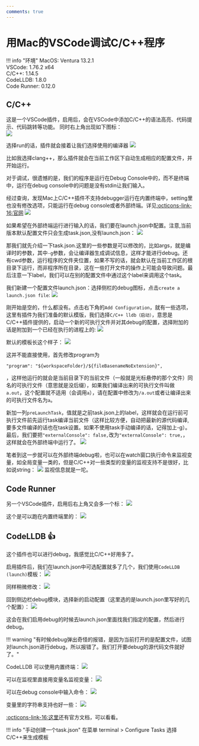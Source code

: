 ```yaml
---
comments: true
---
```

# 用Mac的VSCode调试C/C++程序

!!! info "环境"
    MacOS: Ventura 13.2.1  
    VSCode: 1.76.2 x64  
    C/C++: 1.14.5  
    CodeLLDB: 1.8.0  
    Code Runner: 0.12.0  

## C/C++

这是一个VSCode插件，启用后，会在VSCode中添加C/C++的语法高亮、代码提示、代码跳转等功能。
同时右上角出现如下图标：  
![](images/Mac_VSC_DEBUG/2023-04-05-23-25-33.png#pic)

选择run的话，插件就会接着让我们选择使用的编译器
![](images/Mac_VSC_DEBUG/2023-04-05-23-26-52.png#pic)

比如我选择clang++，那么插件就会在当前工作区下自动生成相应的配置文件，并开始运行。

对于调试，很遗憾的是，我们的程序是运行在Debug Console中的，而不是终端中，运行在debug console中的问题是没有stdin让我们输入。

经过查询，发现Mac上C/C++插件不支持debugger运行在内置终端中，setting里也没有修改选项，只能运行在debug console或者外部终端。详见[:octicons-link-16:官网](https://code.visualstudio.com/docs/cpp/launch-json-reference)
![](images/Mac_VSC_DEBUG/2023-04-05-23-32-55.png#pic)


如果希望在外部终端运行进行输入的话，我们要在launch.json中配置。注意,当前版本默认配置文件只会生成task.json,没有launch.json：
![](images/Mac_VSC_DEBUG/2023-04-05-23-34-15.png#pic)

那我们就先介绍一下task.json.这里的一些参数是可以修改的，比如args，就是编译时的参数，其中`-g`参数，会让编译器生成调试信息，这样才能进行debug。还有cwd参数，运行程序的文件夹位置，如果不写的话，就会默认在当前工作区的根目录下运行，而非程序所在目录，这在一些打开文件的操作上可能会导致问题。最后注意一下label，我们可以在别的配置文件中通过这个label来调用这个task。

我们新建一个配置文件launch.json：选择侧栏的debug图标，点击`create a launch.json file`:
![](images/Mac_VSC_DEBUG/2023-04-05-23-38-02.png#pic)

刚开始是空的，什么都没有。点击右下角的`Add Configuration`，就有一些选项，这里有插件为我们准备的默认模版，我们选择`C/C++ lldb（启动）`，意思是C/C++插件提供的，启动一个新的可执行文件并对其debug的配置，选择附加的话是附加到一个已经在执行的进程上的:
![](images/Mac_VSC_DEBUG/2023-04-05-23-39-19.png#pic)

默认的模板长这个样子：
![](images/Mac_VSC_DEBUG/2023-04-05-23-40-26.png#pic)

这并不能直接使用，首先修改program为
```
"program": "${workspaceFolder}/${fileBasenameNoExtension}",
```
，这样他运行的就会是当前目录下的当前文件（一般就是光标悬停的那个文件）同名的可执行文件（意思就是没后缀），如果我们编译出来的可执行文件叫做`a.out`，这个配置就不适用（会调用`a`），请在配置中修改为`/a.out`或者让编译出来的可执行文件名为`a`。

新加一列`preLaunchTask`，值就是之前task.json上的label，这样就会在运行前可执行文件前先运行task编译当前文件（这样比较方便，自动把最新的源代码编译,要多文件编译的话也在task设置。如果不使用task手动编译的话，记得加上-g）。最后，我们要把`"externalConsole": false,`改为`"externalConsole": true,`，这样就会在外部终端中运行了。
![](images/Mac_VSC_DEBUG/2023-04-05-23-45-03.png#pic)

笔者到这一步就可以在外部终端debug啦，也可以在watch窗口执行命令来监视变量，如全局变量一类的，但是C/C++对一些类型的变量的监视支持不是很好，比如说string：
![](images/Mac_VSC_DEBUG/2023-04-05-23-47-26.png#pic)
监视信息就是一坨。

## Code Runner

另一个VSCode插件，启用后右上角又会多一个标：
![](images/Mac_VSC_DEBUG/2023-04-05-23-49-08.png#pic)

这个是可以跑在内置终端里的：
![](images/Mac_VSC_DEBUG/2023-04-05-23-49-51.png#pic)

## CodeLLDB 👍

这个插件也可以进行debug，我感觉比C/C++好用多了。

启用插件后，我们在launch.json中可选配置就多了几个，我们使用`CodeLLDB (launch)`模板：
![](images/Mac_VSC_DEBUG/2023-04-05-23-51-28.png#pic)

同样稍微修改：
![](images/Mac_VSC_DEBUG/2023-04-05-23-52-33.png#pic)

回到侧边栏debug模块，选择新的启动配置（这里选的是launch.json里写好的几个配置）：
![](images/Mac_VSC_DEBUG/2023-04-05-23-53-05.png#pic)

这会在我们启用debug的时候去launch.json里面找我们指定的配置，然后进行debug。

!!! warning "有时候debug弹出奇怪的报错，是因为当前打开的是配置文件，试图对launch.json进行debug，所以报错了。我们打开要debug的源代码文件就好了。"

CodeLLDB 可以使用内置终端：
![](images/Mac_VSC_DEBUG/2023-04-06-00-00-07.png#pic)

可以在监视里直接用变量名监视变量：
![](images/Mac_VSC_DEBUG/2023-04-06-00-00-37.png#pic)

可以在debug console中输入命令：
![](images/Mac_VSC_DEBUG/2023-04-06-00-01-06.png#pic)

变量里的字符串支持也好一些：
![](images/Mac_VSC_DEBUG/2023-04-06-00-01-51.png#pic)

[:octicons-link-16:这里](https://github.com/vadimcn/codelldb/blob/master/MANUAL.md)还有官方文档，可以看看。

!!! info "手动创建一个task.json"
    在菜单 terminal > Configure Tasks 选择C/C++来生成模板
